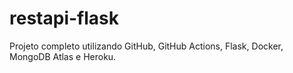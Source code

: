 # restapi-flask
Projeto completo utilizando GitHub, GitHub Actions, Flask, Docker, MongoDB Atlas e Heroku.
